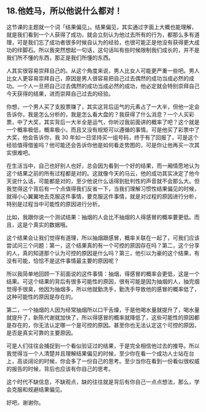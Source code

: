 ## 18.他姓马，所以他说什么都对！
这节课的主题就一个词「结果偏见」。结果偏见，其实通过字面上大概也能理解，就是我们看到一个人获得了成功，就会立刻认为他过去所有的行为，都那么多有道理，可是我们忘了成功者很多时候自认为的经验，也很可能正是他没有获得更大成功的绊脚石。所以我突然想起一句话，这句话叫有些时候限制我们成长的，并不是我们所不懂的东西，那正是我们所懂的东西。


人其实很容易崇拜自己的。从这个角度来说，男人比女人可能更严重一些吧。男人比女人更容易崇拜自己，原因是男人很容易把自己过去偶然的成功当成必然的成功。一个人一旦把自己过去偶然的成功当成必然的成功，他必定就会特别崇拜自己今天获得的结果，进而崇拜自己过去的经验。


你想，一个男人买了支股票赚了，其实这背后运气的元素占了一大半，但他一定会告诉你，我是怎么分析的，我是怎么看大盘的？我获得了什么消息？一个人买彩票，中了大奖，其实背后一大半全是运气，你听过我前面讲的概率了吧？这个就是一个概率极低，概率极小，而且又没有规矩可以遵循的事情。可是他买了彩票中了大奖，他会告诉你，我 30 年如一日坚持买一组号码，终于有了回报了，可是这个经验值得借鉴吗？他可能还会告诉你他是如何看走势图的，可是你让他再买一次其实很难吧。


在生活当中，自己也好别人也好，总会因为看到一个好的结果，而一厢情愿地认为这个结果之前的所有过程都是对的。这就像今天的马云，他的成功其实决定了他今天说什么话，可能都是对的，至少他说什么话得到批判性的声音就不会那么大。但我觉得这个背后有一个点值得我们反省一下，当我们理解习惯性结果偏见的时候，就得小心翼翼地去克服这件事情，要克服这件事情，就是对过程的原因进行分析，特别是过程当中可能性的原因进行分析。


比如，我跟你说一个测试结果：抽烟的人会比不抽烟的人得感冒的概率要更低。而且，这是个真实的数据哦。


这个结果会让我们觉得有道理，所以抽烟跟感冒，概率关联在一起了，可我们应该尝试问三个问题：第一，这个结果真的有一个可控的原因存在吗？第二，这个分享的人，真的知道那个认为可控的原因是什么吗？第三，他引以为豪的这个结果，有没有可能，恰恰不是这件事情最主要的原因呢？


所以我简单地回顾一下前面说的这件事情：抽烟，得感冒的概率会更低，这是一个结果。可这个结果的背后有很多可能性的原因，很有可能是因为抽烟的人，抽完烟觉得手很臭，他因为抽烟多，所以他就勤洗手，勤洗手导致他的感冒的概率低了，这种可能性的原因是存在的。


第二，一个抽烟的人因为经常抽烟所以口干舌燥，于是他喝水量就提升了，喝水量就提升了，新陈代谢就加快了，所以得感冒的概率就降低了，这些可能性的原因都是存在的，你无法认定哪一个是可控的原因。甚至你也无法认定这个可控的原因，是否是真实可靠的主要原因。


可是人们往往会捕捉到一个看似验证过的结果，于是完全相信他过去的推导。所以我觉得当一个人清楚并且理解结果偏见的时候，至少你在看一个成功人士站在台上，高谈阔论的时候，你会多了一份自己的思考。至少当你在看到一份看似很权威的报告的时候，背后也应该有你自己的思考。


这个时代不缺信息，不缺观点，缺的往往就是背后有你自己一点点想法，那么，学会克服和规避结果偏见。


好吧，谢谢你。


